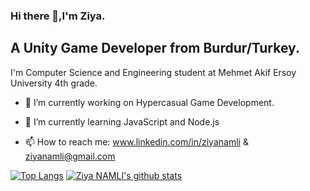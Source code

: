 ### Hi there 👋,I'm Ziya.
##
## A Unity Game Developer from Burdur/Turkey.
I'm Computer Science and Engineering student at Mehmet Akif Ersoy University 4th grade.

- 🔭 I’m currently working on Hypercasual Game Development.
- 🌱 I’m currently learning JavaScript and Node.js

- 📫 How to reach me: www.linkedin.com/in/ziyanamli & ziyanamli@gmail.com

[![Top Langs](https://github-readme-stats.vercel.app/api/top-langs/?username=shadowcrypty&langs_count=9&&layout=compact)](https://github.com/shadowcrypty/github-readme-stats)
[![Ziya NAMLI's github stats](https://github-readme-stats.vercel.app/api?username=shadowcrypty&show_icons=true&theme=dark)](https://github.com/shadowcrypty/github-readme-stats)



<!--
**shadowcrypty/shadowcrypty** is a ✨ _special_ ✨ repository because its `README.md` (this file) appears on your GitHub profile.

Here are some ideas to get you started:

- 👯 I’m looking to collaborate on ...
- 🤔 I’m looking for help with ...
- 💬 Ask me about ...
- 😄 Pronouns: ...
- ⚡ Fun fact: ...
-->

